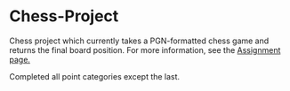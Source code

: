 # Chess-Project
Chess project which currently takes a PGN-formatted chess game and returns the final board position. For more information, see the <a href="http://cs1331.gatech.edu/fall2017/hw1/hw1-pgn-reader.html">Assignment page.</a>

Completed all point categories except the last.